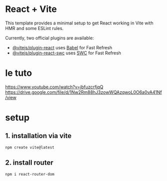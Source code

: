 # React + Vite

This template provides a minimal setup to get React working in Vite with HMR and some ESLint rules.

Currently, two official plugins are available:

- [@vitejs/plugin-react](https://github.com/vitejs/vite-plugin-react/blob/main/packages/plugin-react/README.md) uses [Babel](https://babeljs.io/) for Fast Refresh
- [@vitejs/plugin-react-swc](https://github.com/vitejs/vite-plugin-react-swc) uses [SWC](https://swc.rs/) for Fast Refresh


# le tuto
https://www.youtube.com/watch?v=jbfuzcrfjqQ
https://drive.google.com/file/d/1Nw2Rm88hJ3zowWQAzqwoL0O6a0vA41Nf/view

# setup
## 1. installation via vite 
```
npm create vite@latest
```	
## 2. install router
```
npm i react-router-dom
```



